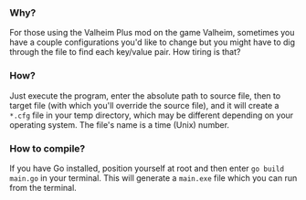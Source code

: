 ### Why?

For those using the Valheim Plus mod on the game Valheim, sometimes you have a couple configurations you'd like to change but you might have to dig through the file to find each key/value pair. How tiring is that?

### How?

Just execute the program, enter the absolute path to source file, then to target file (with which you'll override the source file), and it will create a `*.cfg` file in your temp directory, which may be different depending on your operating system. The file's name is a time (Unix) number.

### How to compile?

If you have Go installed, position yourself at root and then enter `go build main.go` in your terminal. This will generate a `main.exe` file which you can run from the terminal.
